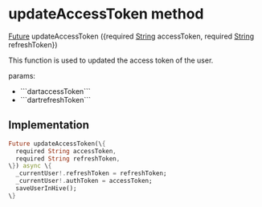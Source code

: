 


# updateAccessToken method








[Future](https://api.flutter.dev/flutter/dart-async/Future-class.html) updateAccessToken
(\{required [String](https://api.flutter.dev/flutter/dart-core/String-class.html) accessToken, required [String](https://api.flutter.dev/flutter/dart-core/String-class.html) refreshToken\})





<p>This function is used to updated the access token of the user.</p>
<p>params:</p>
<ul>
<li>```dartaccessToken```</li>
<li>```dartrefreshToken```</li>
</ul>



## Implementation

```dart
Future updateAccessToken(\{
  required String accessToken,
  required String refreshToken,
\}) async \{
  _currentUser!.refreshToken = refreshToken;
  _currentUser!.authToken = accessToken;
  saveUserInHive();
\}
```







